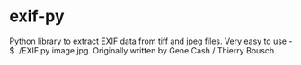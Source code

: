 exif-py
=======

Python library to extract EXIF data from tiff and jpeg files. Very easy to use - $ ./EXIF.py image.jpg. Originally written by Gene Cash / Thierry Bousch.